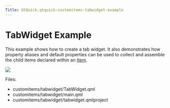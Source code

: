 ```yaml
---
Title: QtQuick.qtquick-customitems-tabwidget-example
---
```

        
TabWidget Example
=================

<span class="subtitle"></span>
<span id="details"></span>
This example shows how to create a tab widget. It also demonstrates how property aliases and default properties can be used to collect and assemble the child items declared within an [Item](../QtQuick.Item.md).

![](https://developer.ubuntu.com/static/devportal_uploaded/1d1005f3-7bde-40e9-b598-0f937a80a1cf-api/apps/qml/sdk-15.04.6/qtquick-customitems-tabwidget-example/images/qml-tabwidget-example.png)

Files:

-   customitems/tabwidget/TabWidget.qml
-   customitems/tabwidget/main.qml
-   customitems/tabwidget/tabwidget.qmlproject

